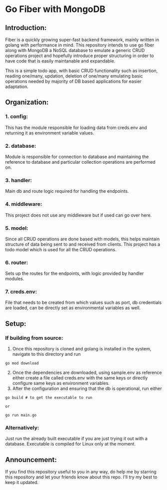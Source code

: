 # Go Fiber with MongoDB

## Introduction:

Fiber is a quickly growing super-fast backend framework, mainly written in golang with performance in mind. This repository intends to use go fiber along with MongoDB a NoSQL database to emulate a generic CRUD operations project and hopefully introduce proper structuring in order to have code that is easily maintanable and expandable.

This is a simple todo app, with basic CRUD functionality such as insertion, reading one/many, updation, deletion of one/many emulating basic operations needed by majority of DB based applications for easier adaptation.

## Organization:

### 1. config:

This has the module responsible for loading data from creds.env and returning it as environment variable values.

### 2. database:

Module is responsible for connection to database and maintaining the reference to database and particular collection operations are performed on.

### 3. handler:

Main db and route logic required for handling the endpoints.

### 4. middleware:

This project does not use any middleware but if used can go over here.

### 5. model:

Since all CRUD operations are done based with models, this helps maintain structure of data being sent to and received from clients. This project has a todo model which is used for all the CRUD operations.

### 6. router:

Sets up the routes for the endpoints, with logic provided by handler modules.

### 7. creds.env:

File that needs to be created from which values such as port, db credentials are loaded, can be directly set as environmental variables as well.

## Setup:

### If building from source:

1. Once this repository is cloned and golang is installed in the system, navigate to this directory and run

```
go mod download
```

2. Once the dependencies are downloaded, using sample.env as reference either create a file called creds.env with the same keys or directly configure same keys as environment variables.
3. After the configuration and ensuring that the db is operational, run either

```
go build # to get the executable to run

or

go run main.go
```

### Alternatively:

Just run the already built executable if you are just trying it out with a database. Executable is compiled for Linux only at the moment.

## Announcement:

If you find this repository useful to you in any way, do help me by starring this repository and let your friends know about this repo. I'll try my best to keep it updated.
